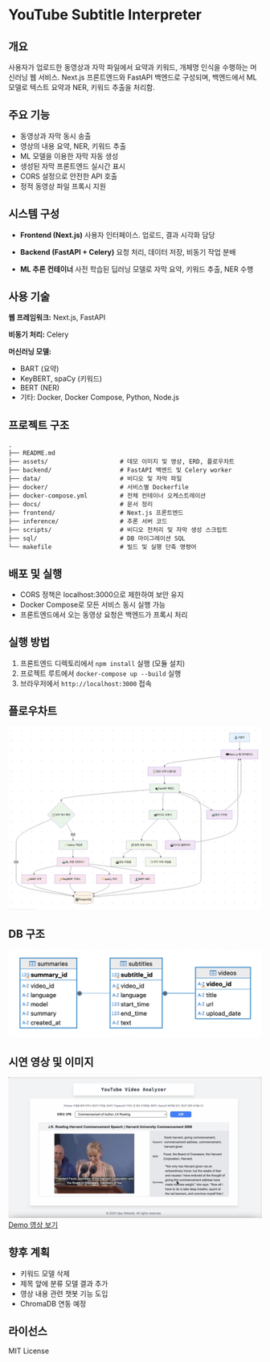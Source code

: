 # YouTube Subtitle Interpreter


## 개요
사용자가 업로드한 동영상과 자막 파일에서 요약과 키워드, 개체명 인식을 수행하는 머신러닝 웹 서비스.
Next.js 프론트엔드와 FastAPI 백엔드로 구성되며, 백엔드에서 ML 모델로 텍스트 요약과 NER, 키워드 추출을 처리함.


## 주요 기능
- 동영상과 자막 동시 송출
- 영상의 내용 요약, NER, 키워드 추출
- ML 모델을 이용한 자막 자동 생성  
- 생성된 자막 프론트엔드 실시간 표시  
- CORS 설정으로 안전한 API 호출  
- 정적 동영상 파일 프록시 지원


## 시스템 구성
- **Frontend (Next.js)**
사용자 인터페이스. 업로드, 결과 시각화 담당

- **Backend (FastAPI + Celery)**
요청 처리, 데이터 저장, 비동기 작업 분배

- **ML 추론 컨테이너**
사전 학습된 딥러닝 모델로 자막 요약, 키워드 추출, NER 수행


## 사용 기술
**웹 프레임워크:** Next.js, FastAPI

**비동기 처리:** Celery

**머신러닝 모델:**
- BART (요약)
- KeyBERT, spaCy (키워드)
- BERT (NER)
- 기타: Docker, Docker Compose, Python, Node.js

## 프로젝트 구조
```
.
├── README.md
├── assets/                    # 데모 이미지 및 영상, ERD, 플로우차트
├── backend/                   # FastAPI 백엔드 및 Celery worker
├── data/                      # 비디오 및 자막 파일
├── docker/                    # 서비스별 Dockerfile
├── docker-compose.yml         # 전체 컨테이너 오케스트레이션
├── docs/                      # 문서 정리
├── frontend/                  # Next.js 프론트엔드
├── inference/                 # 추론 서버 코드
├── scripts/                   # 비디오 전처리 및 자막 생성 스크립트
├── sql/                       # DB 마이그레이션 SQL
└── makefile                   # 빌드 및 실행 단축 명령어
```

## 배포 및 실행
- CORS 정책은 localhost:3000으로 제한하여 보안 유지  
- Docker Compose로 모든 서비스 동시 실행 가능  
- 프론트엔드에서 오는 동영상 요청은 백엔드가 프록시 처리


## 실행 방법
1. 프론트엔드 디렉토리에서 `npm install` 실행 (모듈 설치)  
2. 프로젝트 루트에서 `docker-compose up --build` 실행  
3. 브라우저에서 `http://localhost:3000` 접속


## 플로우차트
![시스템 흐름도](./assets/flow2.png)


## DB 구조  
![DB 구조](./assets/erd.png)


## 시연 영상 및 이미지
![서비스 스크린샷](./assets/demo2.png)  
[Demo 영상 보기](./assets/demo2.mp4)


## 향후 계획
- 키워드 모델 삭제  
- 제목 앞에 분류 모델 결과 추가
- 영상 내용 관련 챗봇 기능 도입
- ChromaDB 연동 예정


## 라이선스
MIT License
